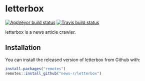 
<!-- README.md is generated from README.Rmd. Please edit that file -->

# letterbox

<!-- badges: start -->

[![AppVeyor build
status](https://ci.appveyor.com/api/projects/status/github/news-r/letterbox?branch=master&svg=true)](https://ci.appveyor.com/project/news-r/letterbox)
[![Travis build
status](https://travis-ci.org/news-r/letterbox.svg?branch=master)](https://travis-ci.org/news-r/letterbox)
<!-- badges: end -->

letterbox is a news article crawler.

## Installation

You can install the released version of letterbox from Github with:

``` r
install.packages("remotes")
remotes::install_github("news-r/letterbox")
```
